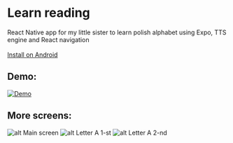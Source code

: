 # Learn reading

React Native app for my little sister to learn polish alphabet using Expo, TTS engine and React navigation
<br/>
<br/>
[Install on Android](https://drive.google.com/file/d/1A3cmMMPkz4_X5JCkyGeRjxqXQIi4xttf/view?usp=sharing)

## Demo:
[![Demo](learnReadingMainScreen.jpg)](learnReadingDemo.mp4)

## More screens:
![alt Main screen](learnReadingMainScreen.jpg)
![alt Letter A 1-st](learnReadingLetterA-1.jpg)
![alt Letter A 2-nd](learnReadingLetterA-2.jpg)
